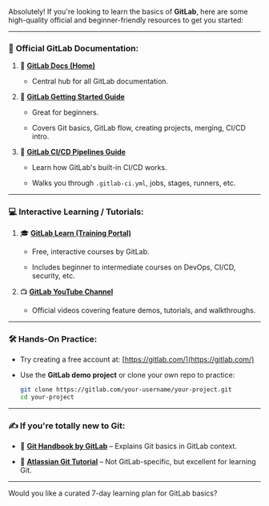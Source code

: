 
Absolutely! If you're looking to learn the basics of **GitLab**, here are some high-quality official and beginner-friendly resources to get you started:

---

### 🧭 **Official GitLab Documentation**:

1. 🔗 **[GitLab Docs (Home)](https://docs.gitlab.com/)**
    
    - Central hub for all GitLab documentation.
        
2. 📘 **[GitLab Getting Started Guide](https://docs.gitlab.com/ee/gitlab-basics/README.html)**
    
    - Great for beginners.
        
    - Covers Git basics, GitLab flow, creating projects, merging, CI/CD intro.
        
3. 🚀 **[GitLab CI/CD Pipelines Guide](https://docs.gitlab.com/ee/ci/)**
    
    - Learn how GitLab's built-in CI/CD works.
        
    - Walks you through `.gitlab-ci.yml`, jobs, stages, runners, etc.
        

---

### 💻 **Interactive Learning / Tutorials**:

1. 🎓 **[GitLab Learn (Training Portal)](https://learn.gitlab.com/)**
    
    - Free, interactive courses by GitLab.
        
    - Includes beginner to intermediate courses on DevOps, CI/CD, security, etc.
        
2. 📺 **[GitLab YouTube Channel](https://www.youtube.com/gitlab)**
    
    - Official videos covering feature demos, tutorials, and walkthroughs.
        

---

### 🛠️ **Hands-On Practice**:

- Try creating a free account at: [https://gitlab.com/](https://gitlab.com/)
    
- Use the **GitLab demo project** or clone your own repo to practice:
    
    ```bash
    git clone https://gitlab.com/your-username/your-project.git
    cd your-project
    ```
    

---

### ✍️ If you're totally new to Git:

- 🔗 **[Git Handbook by GitLab](https://about.gitlab.com/handbook/tools-and-tips/gitlab-tutorial/#git-basics)** – Explains Git basics in GitLab context.
    
- 🔗 **[Atlassian Git Tutorial](https://www.atlassian.com/git/tutorials)** – Not GitLab-specific, but excellent for learning Git.
    

---

Would you like a curated 7-day learning plan for GitLab basics?